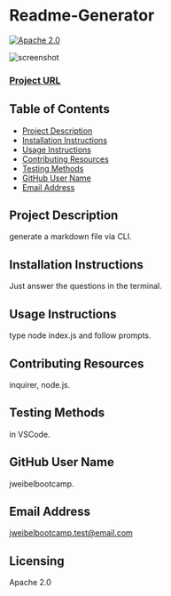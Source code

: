 
# Readme-Generator

[![Apache 2.0](https://img.shields.io/badge/License-Apache%202.0-green)](https://opensource.org/licenses/Apache-2.0)

![screenshot](/Readme-Generator/assets/images/Readme-Gen-SS.png)

### [Project URL](https://jweibelbootcamp.github.io/Readme-Generator//) 

## Table of Contents
- [Project Description](#description)
- [Installation Instructions](#installation)
- [Usage Instructions](#usage)
- [Contributing Resources](#contribution)
- [Testing Methods](#test)
- [GitHub User Name](#gitHub)
- [Email Address](#email)


## Project Description
generate a markdown file via CLI.

## Installation Instructions
Just answer the questions in the terminal.

## Usage Instructions
type node index.js and follow prompts. 

## Contributing Resources
inquirer, node.js.

## Testing Methods
in VSCode.

## GitHub User Name
jweibelbootcamp.

## Email Address
jweibelbootcamp.test@email.com

## Licensing 
Apache 2.0
